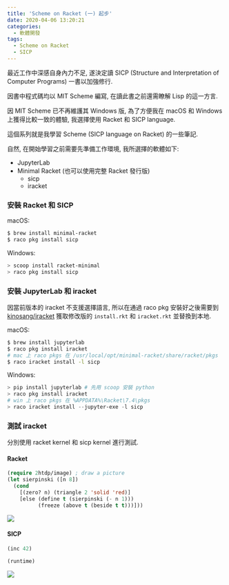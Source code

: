 ```yaml
---
title: 'Scheme on Racket (一) 起步'
date: 2020-04-06 13:20:21
categories:
  - 軟體開發
tags:
  - Scheme on Racket
  - SICP
---
```


最近工作中深感自身內力不足, 遂決定讀 SICP (Structure and Interpretation of Computer Programs) 一書以加強修行.

因書中程式碼均以 MIT Scheme 編寫, 在讀此書之前還需瞭解 Lisp 的這一方言.

因 MIT Scheme 已不再維護其 Windows 版, 為了方便我在 macOS 和 Windows 上獲得比較一致的體驗, 我選擇使用 Racket 和 SICP language.

這個系列就是我學習 Scheme (SICP language on Racket) 的一些筆記.

<!--more-->

自然, 在開始學習之前需要先準備工作環境, 我所選擇的軟體如下:

* JupyterLab
* Minimal Racket (也可以使用完整 Racket 發行版)
  * sicp
  * iracket

### 安裝 Racket 和 SICP

macOS:

```bash
$ brew install minimal-racket
$ raco pkg install sicp
```

Windows:

```powershell
> scoop install racket-minimal
> raco pkg install sicp
```

### 安裝 JupyterLab 和 iracket

因當前版本的 iracket 不支援選擇語言, 所以在通過 raco pkg 安裝好之後需要到 [kinosang/iracket](https://github.com/kinosang/iracket) 獲取修改版的 `install.rkt` 和 `iracket.rkt` 並替換到本地.

macOS:

```bash
$ brew install jupyterlab
$ raco pkg install iracket
# mac 上 raco pkgs 在 /usr/local/opt/minimal-racket/share/racket/pkgs
$ raco iracket install -l sicp
```

Windows:

```powershell
> pip install jupyterlab # 先用 scoop 安裝 python
> raco pkg install iracket
# win 上 raco pkgs 在 %APPDATA%\Racket\7.4\pkgs
> raco iracket install --jupyter-exe -l sicp
```

### 測試 iracket

分別使用 racket kernel 和 sicp kernel 進行測試.

#### Racket

```lisp
(require 2htdp/image) ; draw a picture
(let sierpinski ([n 8])
  (cond
    [(zero? n) (triangle 2 'solid 'red)]
    [else (define t (sierpinski (- n 1)))
          (freeze (above t (beside t t)))]))
```

![](c977d83335ebefeb667f3932375f44dd5514cadc.png)

#### SICP

```lisp
(inc 42)

(runtime)
```

![](aa8df7934589ebc45abaafb1df9cdb4ed0d792a6.png)
